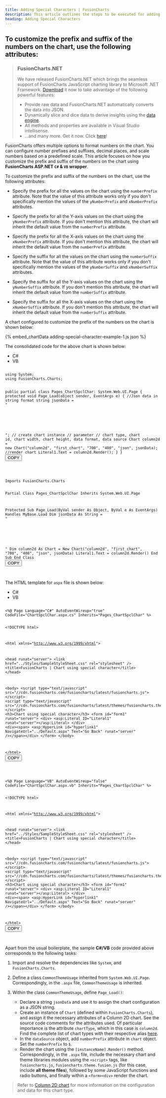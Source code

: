 ```yaml
---
title: Adding Special Characters | FusionCharts
description: This article outlines the steps to be executed for adding special characters to the data values of your chart.
heading: Adding Special Characters
---
```


## To customize the prefix and suffix of the numbers on the chart, use the following attributes:

> ### FusionCharts.NET
>
> We have released FusionCharts.NET which brings the seamless support of FusionCharts JavaScript charting library to Microsoft .NET Framework. [Download](/fusioncharts-aspnet-visualization/getting-started/install-fusioncharts-net) it now to take advantage of the following powerful features:
>
> - Provide raw data and FusionCharts.NET automatically converts the data into JSON.
> - Dynamically slice and dice data to derive insights using the [data engine](/fusioncharts-aspnet-visualization/data-engine/data-engine-overview).
> - All methods and properties are available in Visual Studio intellisense.
> - ...and many more.
>   Get it now. Click [here](/fusioncharts-aspnet-visualization/getting-started/install-fusioncharts-net)!

FusionCharts offers multiple options to format numbers on the chart. You can configure number prefixes and suffixes, decimal places, and scale numbers based on a predefined scale. This article focuses on how you customize the prefix and suffix of the numbers on the chart using **FusionCharts ASP.NET `C#` & `VB` wrapper**.

To customize the prefix and suffix of the numbers on the chart, use the following attributes:

- Specify the prefix for all the values on the chart using the `numberPrefix` attribute. Note that the value of this attribute works only if you don't specifically mention the values of the `yNumberPrefix` and `xNumberPrefix` attributes.

- Specify the prefix for all the Y-axis values on the chart using the `yNumberPrefix` attribute. If you don't mention this attribute, the chart will inherit the default value from the `numberPrefix` attribute.

- Specify the prefix for all the X-axis values on the chart using the `xNumberPrefix` attribute. If you don't mention this attribute, the chart will inherit the default value from the `numberPrefix` attribute.

- Specify the suffix for all the values on the chart using the `numberSuffix` attribute. Note that the value of this attribute works only if you don't specifically mention the values of the `yNumberSuffix` and `xNumberSuffix` attributes.

- Specify the suffix for all the Y-axis values on the chart using the `yNumberSuffix` attribute. If you don't mention this attribute, the chart will inherit the default value from the `numberSuffix` attribute.

- Specify the suffix for all the X-axis values on the chart using the `xNumberSuffix` attribute. If you don't mention this attribute, the chart will inherit the default value from the `numberSuffix` attribute.

A chart configured to customize the prefix of the numbers on the chart is shown below:

{% embed_chartData adding-special-character-example-1.js json %}

The consolidated code for the above chart is shown below:

<div class="code-wrapper">
<ul class='code-tabs extra-tabs'>
    <li class='active'><a data-toggle='csharp'>C#</a></li>
    <li><a data-toggle='vb'>VB</a></li>
</ul>
<div class='tab-content extra-tabs'>

<div class='tab csharp-tab active'>
<pre><code class="language-javascript">
using System;
using FusionCharts.Charts;

public partial class Pages_ChartSpclChar: System.Web.UI.Page {
protected void Page_Load(object sender, EventArgs e) {
//Json data in string format
string jsonData = "<chart caption='Harry&#39;s SuperMart' subcaption='Monthly revenue for last year' xaxisname='Month' yaxisname='Amount' numberprefix='$' theme='fusion' rotatevalues='1' exportenabled='1'> <set label='Jan' value='420000' /> <set label='Feb' value='810000' /> <set label='Mar' value='720000' /> <set label='Apr' value='550000' /> <set label='May' value='910000' /> <set label='Jun' value='510000' /> <set label='Jul' value='680000' /> <set label='Aug' value='620000' /> <set label='Sep' value='610000' /> <set label='Oct' value='490000' /> <set label='Nov' value='900000' /> <set label='Dec' value='730000' /> </chart>";
// create chart instance
// parameter
// chart type, chart id, chart width, chart height, data format, data source
Chart column2d = new Chart("column2d", "first_chart", "700", "400", "json", jsonData);
//render chart
Literal1.Text = column2d.Render();
}
}
</code><button class='btn btn-outline-secondary btn-copy' title='Copy to clipboard'>COPY</button>

</pre>
</div>

<div class='tab vb-tab'>
<pre><code class="language-javascript">
Imports FusionCharts.Charts

Partial Class Pages_ChartSpclChar
Inherits System.Web.UI.Page

Protected Sub Page_Load(ByVal sender As Object, ByVal e As EventArgs) Handles MyBase.Load
Dim jsonData As String = "<chart caption='Harry&#39;s SuperMart' subcaption='Monthly revenue for last year' xaxisname='Month' yaxisname='Amount' numberprefix='$' theme='fusion' rotatevalues='1' exportenabled='1'> <set label='Jan' value='420000' /> <set label='Feb' value='810000' /> <set label='Mar' value='720000' /> <set label='Apr' value='550000' /> <set label='May' value='910000' /> <set label='Jun' value='510000' /> <set label='Jul' value='680000' /> <set label='Aug' value='620000' /> <set label='Sep' value='610000' /> <set label='Oct' value='490000' /> <set label='Nov' value='900000' /> <set label='Dec' value='730000' /> </chart>"
Dim column2d As Chart = New Chart("column2d", "first_chart", "700", "400", "json", jsonData)
Literal1.Text = column2d.Render()
End Sub
End Class
</code><button class='btn btn-outline-secondary btn-copy' title='Copy to clipboard'>COPY</button>

</pre>
</div>

</div>
</div>

The HTML template for `aspx` file is shown below:

<div class="code-wrapper">
<ul class='code-tabs extra-tabs'>
    <li class='active'><a data-toggle='csharp'>C#</a></li>
    <li><a data-toggle='vb'>VB</a></li>
</ul>
<div class='tab-content extra-tabs'>

<div class='tab csharp-tab active'>
<pre><code class="language-javascript">
&lt;%@ Page Language="C#" AutoEventWireup="true" CodeFile="ChartSpclChar.aspx.cs" Inherits="Pages_ChartSpclChar" %&gt;

&lt;!DOCTYPE html&gt;

&lt;html xmlns="http://www.w3.org/1999/xhtml"&gt;

&lt;head runat="server"&gt;
&lt;link href="../Styles/SampleStyleSheet.css" rel="stylesheet" /&gt;
&lt;title&gt;FusionCharts | Chart using special character&lt;/title&gt;
&lt;/head&gt;

&lt;body&gt;
&lt;script type="text/javascript" src="//cdn.fusioncharts.com/fusioncharts/latest/fusioncharts.js"&gt;&lt;/script&gt;
&lt;script type="text/javascript" src="//cdn.fusioncharts.com/fusioncharts/latest/themes/fusioncharts.theme.fusion.js"&gt;&lt;/script&gt;
&lt;h3&gt;Chart using special character&lt;/h3&gt;
&lt;form id="form1" runat="server"&gt;
&lt;div&gt;
&lt;asp:Literal ID="Literal1" runat="server"&gt;&lt;/asp:Literal&gt;
&lt;/div&gt;
&lt;div&gt;&lt;span&gt;
&lt;asp:HyperLink id="hyperlink1" NavigateUrl="../Default.aspx" Text="Go Back" runat="server" /&gt;&lt;/span&gt;&lt;/div&gt;
&lt;/form&gt;
&lt;/body&gt;

&lt;/html&gt;
</code><button class='btn btn-outline-secondary btn-copy' title='Copy to clipboard'>COPY</button>

</pre>
</div>

<div class='tab vb-tab'>
<pre><code class="language-javascript">
&lt;%@ Page Language="VB" AutoEventWireup="false" CodeFile="ChartSpclChar.aspx.vb" Inherits="Pages_ChartSpclChar" %&gt;

&lt;!DOCTYPE html&gt;

&lt;html xmlns="http://www.w3.org/1999/xhtml"&gt;

&lt;head runat="server"&gt;
&lt;link href="../Styles/SampleStyleSheet.css" rel="stylesheet" /&gt;
&lt;title&gt;FusionCharts | Chart using special character&lt;/title&gt;
&lt;/head&gt;

&lt;body&gt;
&lt;script type="text/javascript" src="//cdn.fusioncharts.com/fusioncharts/latest/fusioncharts.js"&gt;&lt;/script&gt;
&lt;script type="text/javascript" src="//cdn.fusioncharts.com/fusioncharts/latest/themes/fusioncharts.theme.fusion.js"&gt;&lt;/script&gt;
&lt;h3&gt;Chart using special character&lt;/h3&gt;
&lt;form id="form1" runat="server"&gt;
&lt;div&gt;
&lt;asp:Literal ID="Literal1" runat="server"&gt;&lt;/asp:Literal&gt;
&lt;/div&gt;
&lt;div&gt;&lt;span&gt;
&lt;asp:HyperLink id="hyperlink1" NavigateUrl="../Default.aspx" Text="Go Back" runat="server" /&gt;&lt;/span&gt;&lt;/div&gt;
&lt;/form&gt;
&lt;/body&gt;

&lt;/html&gt;
</code><button class='btn btn-outline-secondary btn-copy' title='Copy to clipboard'>COPY</button>

</pre>
</div>

</div>
</div>

Apart from the usual boilerplate, the sample **C#/VB** code provided above corresponds to the following tasks:

1. Import and resolve the dependencies like `System`, and `FusionCharts.Charts`.

2. Define a class `CommonThemeUsage` inherited from `System.Web.UI.Page`. Correspondingly, in the `.aspx` file, `CommonThemeUsage` is inherited.

3. Within the class `CommonThemeUsage`, define `Page_Load()`:
   - Declare a string `jsonData` and use it to assign the chart configuration as a JSON string.
   - Create an instance of `Chart` (defined within `FusionCharts.Charts`), and assign it the necessary attributes of a Column 2D chart. See the source code comments for the attributes used. Of particular importance is the attribute `chartType`, which in this case is `column2d`. Find the complete list of chart types with their respective alias [here](/chart-guide/list-of-charts).
   - In the `dataSource` object, add `numberPrefix` attribute in `chart` object. Set the `numberPrefix` to `$`.
   - Render the chart using the `[instanceName].Render()` method. Correspondingly, in the `.aspx` file, include the necessary chart and theme libraries modules using the `<script>` tags, like `fusioncharts.js`, `fusioncharts.theme.fusion.js` (for this case, include **all theme files**), followed by some JavaScript functions and radio buttons, and finally within a `<form><div>` render the chart.

> Refer to [Column 2D chart](/chart-guide/standard-charts/line-area-and-column-charts) for more information on the configuration and data for this chart type.
